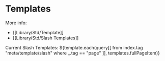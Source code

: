 # Templates
More info:
- [[Library/Std/Template]]
- [[Library/Std/Slash Templates]]

Current Slash Templates:
${template.each(query[[
  from index.tag "meta/template/slash"
  where _.tag == "page"
]], templates.fullPageItem)}